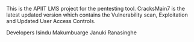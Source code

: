 This is the APIIT LMS project for the pentesting tool.
CracksMain7 is the latest updated version which contains the Vulnerability scan, Exploitation and Updated User Access Controls.

Developers
Isindu Makumbuarge
Januki Ranasinghe
